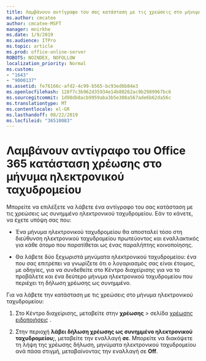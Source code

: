 ```yaml
---
title: Λαμβάνουν αντίγραφο του σας κατάσταση με τις χρεώσεις στο μήνυμα ηλεκτρονικού ταχυδρομείου
ms.author: cmcatee
author: cmcatee-MSFT
manager: mnirkhe
ms.date: 1/9/2019
ms.audience: ITPro
ms.topic: article
ms.prod: office-online-server
ROBOTS: NOINDEX, NOFOLLOW
localization_priority: Normal
ms.custom:
- "1643"
- "9000137"
ms.assetid: fe76166c-afd2-4c99-b565-bc93ed6b84e3
ms.openlocfilehash: 128f7c3b962d35934e14b80262ac9b2989967bc6
ms.sourcegitcommit: 1d98db8acb9959aba3b5e308a567ade6b62da56c
ms.translationtype: MT
ms.contentlocale: el-GR
ms.lasthandoff: 08/22/2019
ms.locfileid: "36510083"
---
```

# <a name="receive-copy-of-your-office-365-billing-statement-in-email"></a>Λαμβάνουν αντίγραφο του Office 365 κατάσταση χρέωσης στο μήνυμα ηλεκτρονικού ταχυδρομείου

Μπορείτε να επιλέξετε να λάβετε ένα αντίγραφο του σας κατάσταση με τις χρεώσεις ως συνημμένο ηλεκτρονικού ταχυδρομείου. Εάν το κάνετε, να έχετε υπόψη σας που:
  
- Ένα μήνυμα ηλεκτρονικού ταχυδρομείου θα αποσταλεί τόσο στη διεύθυνση ηλεκτρονικού ταχυδρομείου πρωτεύοντος και εναλλακτικός για κάθε άτομο που παρατίθεται ως ένας παραλήπτης κοινοποίησης.

- Θα λάβετε δύο ξεχωριστά μηνύματα ηλεκτρονικού ταχυδρομείου: ένα που σας επιτρέπει να γνωρίζετε ότι ο λογαριασμός σας είναι έτοιμος, με οδηγίες, για να συνδεθείτε στο Κέντρο διαχείρισης για να το προβάλετε και ένα δεύτερο μήνυμα ηλεκτρονικού ταχυδρομείου που περιέχει τη δήλωση χρέωσης ως συνημμένο.

Για να λάβετε την κατάσταση με τις χρεώσεις στο μήνυμα ηλεκτρονικού ταχυδρομείου:
  
1. Στο Κέντρο διαχείρισης, μεταβείτε στην **χρέωσης** \> σελίδα [χρέωσης ειδοποιήσεις](https://go.microsoft.com/fwlink/p/?linkid=853212) .

2. Στην περιοχή **λάβει δήλωση χρέωσης ως συνημμένο ηλεκτρονικού ταχυδρομείου;**, μεταβείτε την εναλλαγή **σε**. Μπορείτε να διακόψετε τη λήψη της χρέωσης δήλωση, μηνύματα ηλεκτρονικού ταχυδρομείου ανά πάσα στιγμή, μεταβαίνοντας την εναλλαγή σε **Off**.